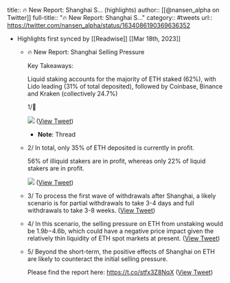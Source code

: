 title:: 🔥 New Report: Shanghai S... (highlights)
author:: [[@nansen_alpha on Twitter]]
full-title:: "🔥 New Report: Shanghai S..."
category:: #tweets
url:: https://twitter.com/nansen_alpha/status/1634086190369636352

- Highlights first synced by [[Readwise]] [[Mar 18th, 2023]]
	- 🔥 New Report: Shanghai Selling Pressure
	  
	  Key Takeaways:
	  
	  Liquid staking accounts for the majority of ETH staked (62%), with Lido leading (31% of total deposited), followed by Coinbase, Binance and Kraken (collectively 24.7%)
	  
	  1/🧵 
	  
	  ![](https://pbs.twimg.com/media/Fq1wuhEaMAAl2Cl.png) ([View Tweet](https://twitter.com/nansen_alpha/status/1634086190369636352))
		- **Note**: Thread
	- 2/ In total, only 35% of ETH deposited is currently in profit.
	  
	  56% of illiquid stakers are in profit, whereas only 22% of liquid stakers are in profit. 
	  
	  ![](https://pbs.twimg.com/media/Fq1wvFmacAAVEin.jpg) ([View Tweet](https://twitter.com/nansen_alpha/status/1634086201870413824))
	- 3/ To process the first wave of withdrawals after Shanghai, a likely scenario is for partial withdrawals to take 3-4 days and full withdrawals to take 3-8 weeks. ([View Tweet](https://twitter.com/nansen_alpha/status/1634086205813063680))
	- 4/ In this scenario, the selling pressure on ETH from unstaking would be $1.9b-$4.6b, which could have a negative price impact given the relatively thin liquidity of ETH spot markets at present. ([View Tweet](https://twitter.com/nansen_alpha/status/1634086208426098689))
	- 5/ Beyond the short-term, the positive effects of Shanghai on ETH are likely to counteract the initial selling pressure.
	  
	  Please find the report here:
	  https://t.co/stfx3Z8NqX ([View Tweet](https://twitter.com/nansen_alpha/status/1634086211106258944))